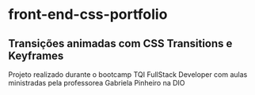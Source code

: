 # front-end-css-portfolio

## Transições animadas com CSS Transitions e Keyframes

Projeto realizado  durante o bootcamp TQI FullStack Developer com
aulas ministradas pela professorea Gabriela Pinheiro na DIO
